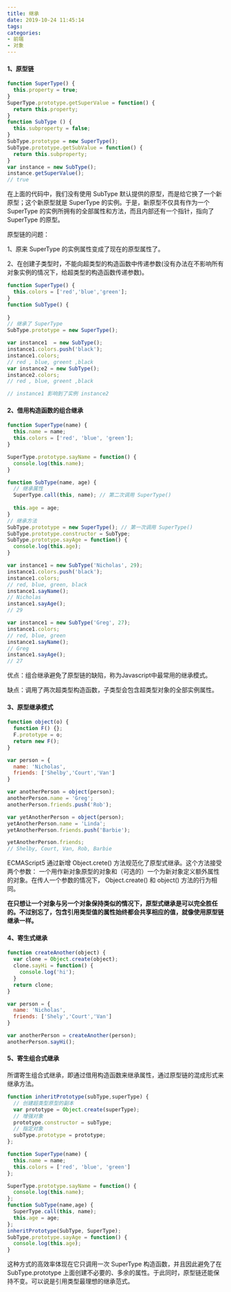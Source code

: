 ```yaml
---
title: 继承
date: 2019-10-24 11:45:14
tags:
categories:
- 前端
- 对象
---
```


#### 1、原型链

```javascript
function SuperType() {
  this.property = true;
}
SuperType.prototype.getSuperValue = function() {
  return this.property;
}
function SubType () {
  this.subproperty = false;
}
SubType.prototype = new SuperType();
SubType.prototype.getSubValue = function() {
  return this.subproperty;
}
var instance = new SubType();
instance.getSuperValue(); 
// true
```

在上面的代码中，我们没有使用 SubType 默认提供的原型，而是给它换了一个新原型；这个新原型就是 SuperType 的实例。于是，新原型不仅具有作为一个 SuperType 的实例所拥有的全部属性和方法，而且内部还有一个指针，指向了 SuperType 的原型。

原型链的问题：

1、原来 SuperType 的实例属性变成了现在的原型属性了。

2、在创建子类型时，不能向超类型的构造函数中传递参数(没有办法在不影响所有对象实例的情况下，给超类型的构造函数传递参数)。

```javascript
function SuperType() {
  this.colors = ['red','blue','green'];
}
function SubType() {
 
}
// 继承了 SuperType
SubType.prototype = new SuperType();

var instance1  = new SubType();
instance1.colors.push('black');
instance1.colors;
// red , blue, greent ,black
var instance2 = new SubType();
instance2.colors;
// red , blue, greent ,black

// instance1 影响到了实例 instance2
```

#### 2、借用构造函数的组合继承

```javascript
function SuperType(name) {
  this.name = name;
  this.colors = ['red', 'blue', 'green'];
}

SuperType.prototype.sayName = function() {
  console.log(this.name);
}

function SubType(name, age) {
  // 继承属性
  SuperType.call(this, name); // 第二次调用 SuperType()
  
  this.age = age;
}
// 继承方法
SubType.prototype = new SuperType(); // 第一次调用 SuperType()
SubType.prototype.constructor = SubType;
SubType.prototype.sayAge = function() {
  console.log(this.age);
}

var instance1 = new SubType('Nicholas', 29);
instance1.colors.push('black');
instance1.colors;
// red, blue, green, black
instance1.sayName(); 
// Nicholas
instance1.sayAge();
// 29

var instance1 = new SubType('Greg', 27);
instance1.colors;
// red, blue, green
instance1.sayName(); 
// Greg
instance1.sayAge();
// 27
```

优点：组合继承避免了原型链的缺陷，称为Javascript中最常用的继承模式。

缺点：调用了两次超类型构造函数，子类型会包含超类型对象的全部实例属性。

#### 3、原型继承模式

```javascript
function object(o) {
  function F() {};
  F.prototype = o;
  return new F();
}

var person = {
  name: 'Nicholas',
  friends: ['Shelby','Court','Van']
}

var anotherPerson = object(person);
anotherPerson.name = 'Greg';
anotherPerson.friends.push('Rob');

var yetAnotherPerson = object(person);
yetAnotherPerson.name = 'Linda';
yetAnotherPerson.friends.push('Barbie');

yetAnotherPerson.friends;
// Shelby, Court, Van, Rob, Barbie
```

ECMAScript5 通过新增 Object.crete() 方法规范化了原型式继承。这个方法接受两个参数： 一个用作新对象原型的对象和（可选的）一个为新对象定义额外属性的对象。在传人一个参数的情况下， Object.create() 和 object() 方法的行为相同。

**在只想让一个对象与另一个对象保持类似的情况下，原型式继承是可以完全胜任的。不过别忘了，包含引用类型值的属性始终都会共享相应的值，就像使用原型链继承一样。**

#### 4、寄生式继承

```javascript
function createAnother(object) {
  var clone = Object.create(object);
  clone.sayHi = function() {
    console.log('hi');
  }
  return clone;
}

var person = {
  name: 'Nicholas',
  friends: ['Shely','Court','Van']
}

var anotherPerson = createAnother(person);
anotherPerson.sayHi();
```

#### 5、寄生组合式继承

所谓寄生组合式继承，即通过借用构造函数来继承属性，通过原型链的混成形式来继承方法。

```javascript
function inheritPrototype(subType,superType) {
  // 创建超类型原型的副本
  var prototype = Object.create(superType);
  // 增强对象
  prototype.constructor = subType;
  // 指定对象
  subType.prototype = prototype;
};

function SuperType(name) {
  this.name = name;
  this.colors = ['red', 'blue', 'green']
};

SuperType.prototype.sayName = function() {
  console.log(this.name);
};
function SubType(name,age) {
  SuperType.call(this, name);
  this.age = age;
};
inheritPrototype(SubType, SuperType);
SubType.prototype.sayAge = function() {
  console.log(this.age);
}
```

这种方式的高效率体现在它只调用一次 SuperType 构造函数，并且因此避免了在 SubType.prototype 上面创建不必要的、多余的属性。于此同时，原型链还能保持不变。可以说是引用类型最理想的继承范式。